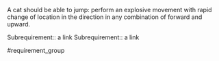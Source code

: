 A cat should be able to jump: perform an explosive movement with rapid change of location in the direction in any combination of forward and upward.

Subrequirement:: a link
Subrequirement:: a link

#requirement_group 